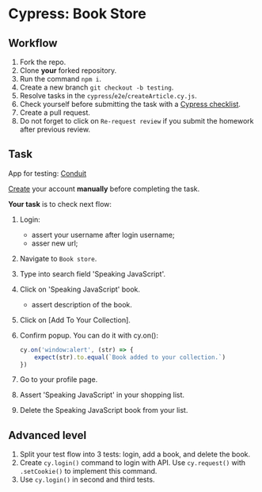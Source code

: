 # Cypress: Book Store

## Workflow

1. Fork the repo.
1. Clone **your** forked repository.
1. Run the command `npm i`.
1. Create a new branch `git checkout -b testing`.
1. Resolve tasks in the `cypress`/`e2e`/`createArticle.cy.js`.
1. Check yourself before submitting the task with a [Cypress checklist](https://mate-academy.github.io/qa-program/checklists/cypress.html).
1. Create a pull request.
1. Do not forget to click on `Re-request review` if you submit the homework after previous review.

## Task

App for testing: [Conduit](https://conduit.mate.academy)

[Create](https://demoqa.com/register) your account **manually** before completing the task.  

**Your task** is to check next flow:

1. Login:
   - assert your username after login username;
   - asser new url;
1. Navigate to `Book store`.
1. Type into search field 'Speaking JavaScript'.
1. Click on 'Speaking JavaScript' book.
   - assert description of the book.
1. Click on [Add To Your Collection].
1. Confirm popup. You can do it with cy.on():

    ```js
    cy.on('window:alert', (str) => {
        expect(str).to.equal(`Book added to your collection.`)
    })
    ```

1. Go to your profile page.
1. Assert 'Speaking JavaScript' in your shopping list.
1. Delete the Speaking JavaScript book from your list.

## Advanced level

1. Split your test flow into 3 tests: login, add a book, and delete the book.
1. Create `cy.login()` command to login with API. Use `cy.request()` with `.setCookie()` to implement this command.
1. Use `cy.login()` in second and third tests.
